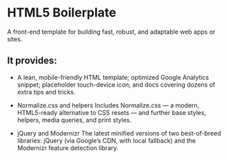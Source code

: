 # HTML5 Boilerplate
A front-end template for building fast, robust, and adaptable web apps or sites.

## It provides:
- A lean, mobile-friendly HTML template; optimized Google Analytics snippet; placeholder touch-device icon; and docs covering dozens of extra tips and tricks.

- Normalize.css and helpers
Includes Normalize.css — a modern, HTML5-ready alternative to CSS resets — and further base styles, helpers, media queries, and print styles.

- jQuery and Modernizr
The latest minified versions of two best-of-breed libraries: jQuery (via Google’s CDN, with local fallback) and the Modernizr feature detection library.
